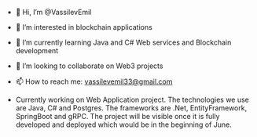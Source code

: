 - 👋 Hi, I’m @VassilevEmil
- 👀 I’m interested in blockchain applications
- 🌱 I’m currently learning Java and C# Web services and Blockchain development
- 💞️ I’m looking to collaborate on Web3 projects
- 📫 How to reach me: vassilevemil33@gmail.com


- Currently working on Web Application project. The technologies we use are Java, C# and Postgres. The frameworks are .Net, EntityFramework, SpringBoot and gRPC. The project will be visible once it is fully developed and deployed which would be in the beginning of June. 


<!---
VassilevEmil/VassilevEmil is a ✨ special ✨ repository because its `README.md` (this file) appears on your GitHub profile.
You can click the Preview link to take a look at your changes.
--->
